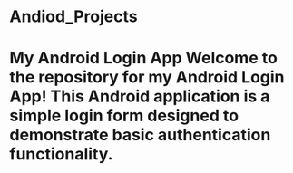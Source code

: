 # Andiod_Projects
# My Android Login App  Welcome to the repository for my Android Login App! This Android application is a simple login form designed to demonstrate basic authentication functionality.
